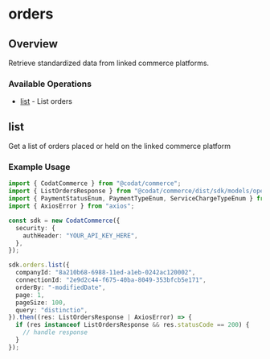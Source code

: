 # orders

## Overview

Retrieve standardized data from linked commerce platforms.

### Available Operations

* [list](#list) - List orders

## list

Get a list of orders placed or held on the linked commerce platform

### Example Usage

```typescript
import { CodatCommerce } from "@codat/commerce";
import { ListOrdersResponse } from "@codat/commerce/dist/sdk/models/operations";
import { PaymentStatusEnum, PaymentTypeEnum, ServiceChargeTypeEnum } from "@codat/commerce/dist/sdk/models/shared";
import { AxiosError } from "axios";

const sdk = new CodatCommerce({
  security: {
    authHeader: "YOUR_API_KEY_HERE",
  },
});

sdk.orders.list({
  companyId: "8a210b68-6988-11ed-a1eb-0242ac120002",
  connectionId: "2e9d2c44-f675-40ba-8049-353bfcb5e171",
  orderBy: "-modifiedDate",
  page: 1,
  pageSize: 100,
  query: "distinctio",
}).then((res: ListOrdersResponse | AxiosError) => {
  if (res instanceof ListOrdersResponse && res.statusCode == 200) {
    // handle response
  }
});
```
